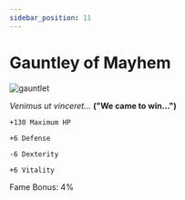 ```yaml
---
sidebar_position: 11
---
```


# Gauntley of Mayhem

![gauntlet](http://i.imgur.com/d8MiItG.png)

<i>Venimus ut vinceret...</i> **("We came to win...")**

    +130 Maximum HP
    
    +6 Defense
    
    -6 Dexterity
    
    +6 Vitality
    
Fame Bonus: 4% 
